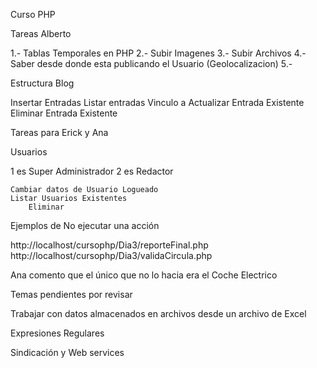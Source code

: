 Curso PHP

Tareas Alberto


1.- Tablas Temporales en PHP
2.- Subir Imagenes
3.- Subir Archivos
4.- Saber desde donde esta publicando el Usuario
(Geolocalizacion)
5.- 

Estructura Blog

Insertar Entradas
Listar entradas
	Vinculo a Actualizar Entrada Existente
	Eliminar Entrada Existente


Tareas para Erick y Ana


Usuarios	


1 es Super Administrador
2 es Redactor


	Cambiar datos de Usuario Logueado
	Listar Usuarios Existentes
		Eliminar 


Ejemplos de No ejecutar una acción

http://localhost/cursophp/Dia3/reporteFinal.php
http://localhost/cursophp/Dia3/validaCircula.php

Ana comento que el único que no lo hacia
era el Coche Electrico


Temas pendientes por revisar

Trabajar con datos almacenados en archivos
desde un archivo de Excel 

Expresiones Regulares

Sindicación y Web services